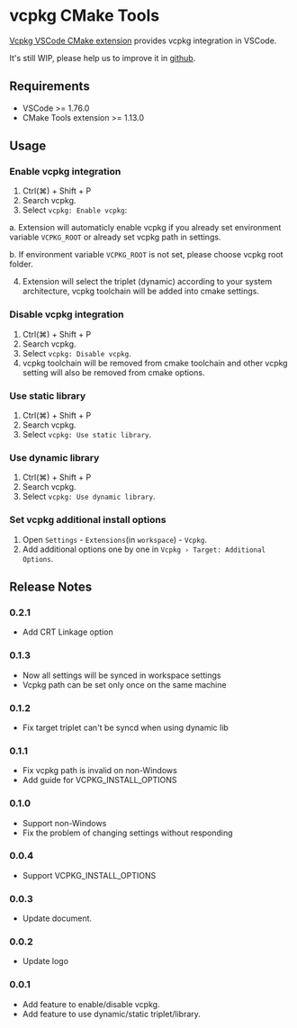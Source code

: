 # vcpkg CMake Tools

[Vcpkg VSCode CMake extension](https://marketplace.visualstudio.com/items?itemName=JackBoosY.vcpkg-cmake-tools) provides vcpkg integration in VSCode.

It's still WIP, please help us to improve it in [github](https://github.com/JackBoosY/vcpkg-vscode-extension).

## Requirements

- VSCode >= 1.76.0
- CMake Tools extension >= 1.13.0

## Usage

### Enable vcpkg integration

1. Ctrl(⌘) + Shift + P
2. Search vcpkg.
3. Select `vcpkg: Enable vcpkg`:

  a. Extension will automaticly enable vcpkg if you already set environment variable `VCPKG_ROOT` or already set vcpkg path in settings.
  
  b. If environment variable `VCPKG_ROOT` is not set, please choose vcpkg root folder.

4. Extension will select the triplet (dynamic) according to your system architecture, vcpkg toolchain will be added into cmake settings.

### Disable vcpkg integration

1. Ctrl(⌘) + Shift + P
2. Search vcpkg.
3. Select `vcpkg: Disable vcpkg`.
4. vcpkg toolchain will be removed from cmake toolchain and other vcpkg setting will also be removed from cmake options.

### Use static library

1. Ctrl(⌘) + Shift + P
2. Search vcpkg.
3. Select `vcpkg: Use static library`.

### Use dynamic library

1. Ctrl(⌘) + Shift + P
2. Search vcpkg.
3. Select `vcpkg: Use dynamic library`.

### Set vcpkg additional install options

1. Open `Settings` - `Extensions`(in `workspace`) - `Vcpkg`.
2. Add additional options one by one in `Vcpkg › Target: Additional Options`.

## Release Notes

### 0.2.1

- Add CRT Linkage option

### 0.1.3

- Now all settings will be synced in workspace settings
- Vcpkg path can be set only once on the same machine

### 0.1.2

- Fix target triplet can't be syncd when using dynamic lib

### 0.1.1

- Fix vcpkg path is invalid on non-Windows
- Add guide for VCPKG_INSTALL_OPTIONS

### 0.1.0

- Support non-Windows
- Fix the problem of changing settings without responding

### 0.0.4

- Support VCPKG_INSTALL_OPTIONS

### 0.0.3

- Update document.

### 0.0.2

- Update logo

### 0.0.1

- Add feature to enable/disable vcpkg.
- Add feature to use dynamic/static triplet/library.